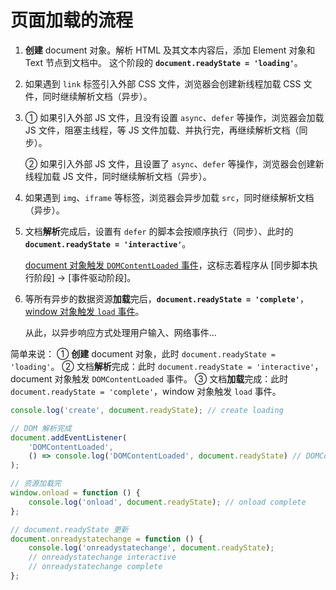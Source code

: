 # 页面加载的流程

1. **创建** document 对象。解析 HTML 及其文本内容后，添加 Element 对象和 Text 节点到文档中。
   这个阶段的 **`document.readyState = 'loading'`**。

2. 如果遇到 `link` 标签引入外部 CSS 文件，浏览器会创建新线程加载 CSS 文件，同时继续解析文档（异步）。

3. ① 如果引入外部 JS 文件，且没有设置 `async`、`defer` 等操作，浏览器会加载 JS 文件，阻塞主线程，等 JS 文件加载、并执行完，再继续解析文档（同步）。

    ② 如果引入外部 JS 文件，且设置了 `async`、`defer` 等操作，浏览器会创建新线程加载 JS 文件，同时继续解析文档（异步）。

4. 如果遇到 `img`、`iframe` 等标签，浏览器会异步加载 `src`，同时继续解析文档（异步）。

5. 文档**解析**完成后，设置有 `defer` 的脚本会按顺序执行（同步）、此时的 **`document.readyState = 'interactive'`**。

    <u>document 对象触发 `DOMContentLoaded` 事件</u>，这标志着程序从 [同步脚本执行阶段] → [事件驱动阶段]。

6. 等所有异步的数据资源**加载**完后，**`document.readyState = 'complete'`**，<u>window 对象触发 `load` 事件</u>。

    从此，以异步响应方式处理用户输入、网络事件...

简单来说：
① **创建** document 对象，此时 `document.readyState = 'loading'`。
② 文档**解析**完成：此时 `document.readyState = 'interactive'`，document 对象触发 `DOMContentLoaded` 事件。
③ 文档**加载**完成：此时 `document.readyState = 'complete'`，window 对象触发 `load` 事件。

```js
console.log('create', document.readyState); // create loading

// DOM 解析完成
document.addEventListener(
    'DOMContentLoaded',
    () => console.log('DOMContentLoaded', document.readyState) // DOMContentLoaded interactive
);

// 资源加载完
window.onload = function () {
    console.log('onload', document.readyState); // onload complete
};

// document.readyState 更新
document.onreadystatechange = function () {
    console.log('onreadystatechange', document.readyState);
    // onreadystatechange interactive
    // onreadystatechange complete
};
```

<br>
